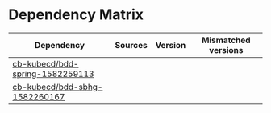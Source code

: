 # Dependency Matrix

Dependency | Sources | Version | Mismatched versions
---------- | ------- | ------- | -------------------
[cb-kubecd/bdd-spring-1582259113](https://github.com/cb-kubecd/bdd-spring-1582259113.git) |  | []() | 
[cb-kubecd/bdd-sbhg-1582260167](https://github.com/cb-kubecd/bdd-sbhg-1582260167.git) |  | []() | 
